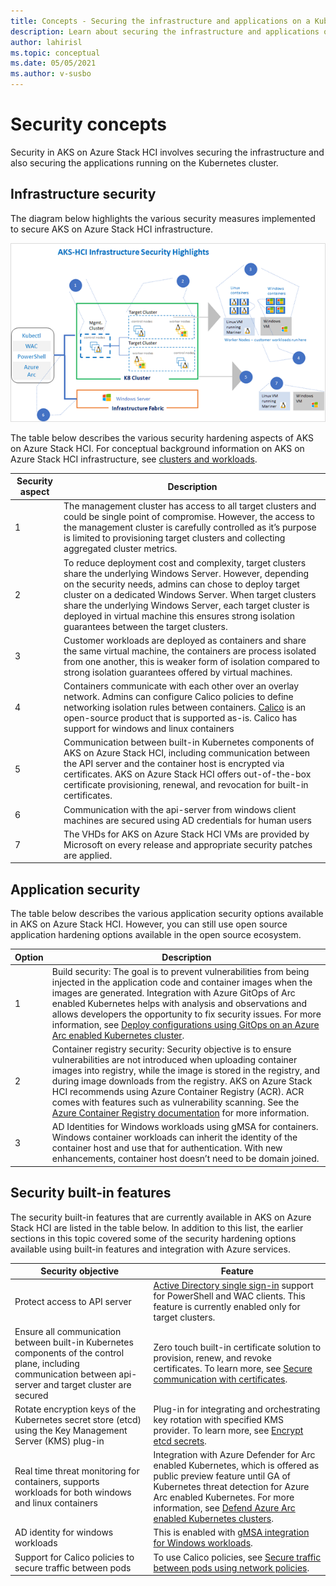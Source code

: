```yaml
---
title: Concepts - Securing the infrastructure and applications on a Kubernetes cluster for Azure Kubernetes Services (AKS) on Azure Stack HCI
description: Learn about securing the infrastructure and applications on a Kubernetes cluster in AKS on Azure Stack HCI.
author: lahirisl
ms.topic: conceptual
ms.date: 05/05/2021
ms.author: v-susbo
---
```


# Security concepts
Security in AKS on Azure Stack HCI involves securing the infrastructure and also securing the applications running on the Kubernetes cluster. 

## Infrastructure security
The diagram below highlights the various security measures implemented to secure AKS on Azure Stack HCI infrastructure. 

![Illustrates the infrastructure security of Azure Kubernetes Service on Azure Stack HCI](.\media\concepts\security-infrastructure.png)

The table below describes the various security hardening aspects of AKS on Azure Stack HCI. For conceptual background information on AKS on Azure Stack HCI infrastructure, see [clusters and workloads](./kubernetes-concepts.md). 

| Security aspect |  Description  |
| ------  | --------|
| 1  | The management cluster has access to all target clusters and could be single point of compromise. However, the access to the  management cluster is carefully controlled as it’s purpose is limited to provisioning target clusters and collecting aggregated cluster metrics. |
| 2 | To reduce deployment cost and complexity, target clusters share the underlying Windows Server. However, depending on the security needs, admins can chose to deploy target cluster on a dedicated Windows Server. When target clusters share the underlying Windows Server, each target cluster is deployed in  virtual machine this ensures strong isolation guarantees between the target clusters. |
| 3 |  Customer workloads are deployed as containers and share the same virtual machine, the containers are process isolated from one another, this is weaker form of isolation compared to strong isolation guarantees offered by virtual machines.  |
| 4 | Containers communicate with each other over an overlay network. Admins can configure Calico policies to define networking isolation rules between containers. [Calico](./calico-networking-policy.md) is an open-source product that is supported as-is. Calico has support for windows and linux containers   |
 5 | Communication between built-in Kubernetes components of AKS on Azure Stack HCI, including communication between the API server and the container host is encrypted via certificates. AKS on Azure Stack HCI offers out-of-the-box certificate provisioning, renewal, and revocation for built-in certificates.    |
 6 | Communication with the api-server from windows client machines are secured using AD credentials for human users  |
 7 | The VHDs for AKS on Azure Stack HCI VMs are provided by Microsoft on every release and appropriate security patches are applied.  |

## Application security
The table below describes the various application security options available in AKS on Azure Stack HCI. However, you can still use open source application hardening options available in the open source ecosystem. 

| Option |  Description  |
| ------- | -----------|
| 1 |  Build security: The goal is to prevent vulnerabilities from being injected in the application code and container images when the images are generated. Integration with Azure GitOps of Arc enabled Kubernetes helps with analysis and observations and allows developers the opportunity to fix security issues. For more information, see [Deploy configurations using GitOps on an Azure Arc enabled Kubernetes cluster](https://docs.microsoft.com/azure/azure-arc/kubernetes/tutorial-use-gitops-connected-cluster).  |
| 2| Container registry security: Security objective is to ensure vulnerabilities are not introduced when uploading container images into registry, while the image is stored in the registry, and during image downloads from the registry. AKS on Azure Stack HCI recommends using Azure Container Registry (ACR). ACR comes with features such as vulnerability scanning. See the [Azure Container Registry documentation](https://docs.microsoft.com/azure/container-registry/) for more information.  |
| 3 |  AD Identities for Windows workloads using gMSA for containers. Windows container workloads can inherit the identity of the container host and use that for authentication. With new enhancements, container host doesn’t need to be domain joined. |

## Security built-in features
The security built-in features that are currently available in AKS on Azure Stack HCI are listed in the table below. In addition to this list, the earlier sections in this topic covered some of the security hardening options available using built-in features and integration with Azure services. 

|  Security objective  |   Feature  |
|-----------   |  --------- |
| Protect access to API server  |  [Active Directory single sign-in](./ad-sso.md) support for PowerShell and WAC clients. This feature is currently enabled only for target clusters.  |
|  Ensure all communication between built-in Kubernetes components of the control plane, including communication between api-server and target cluster are secured | Zero touch built-in certificate solution to provision, renew, and revoke certificates. To learn more, see [Secure communication with certificates](./secure-communication.md). | 
| Rotate encryption keys of the Kubernetes secret store (etcd) using the Key Management Server (KMS) plug-in | Plug-in for integrating and orchestrating key rotation with specified KMS provider. To learn more, see [Encrypt etcd secrets](./encrypt-secrets.md). |
| Real time threat monitoring for containers, supports workloads for both windows and linux containers  | Integration with Azure Defender for Arc enabled Kubernetes, which is offered as public preview feature until GA of Kubernetes threat detection for Azure Arc enabled Kubernetes. For more information, see [Defend Azure Arc enabled Kubernetes clusters](https://docs.microsoft.com/azure/security-center/defender-for-kubernetes-azure-arc?tabs=k8s-deploy-asc%2Ck8s-verify-asc%2Ck8s-remove-arc). |
| AD identity for windows workloads  | This is enabled with [gMSA integration for Windows workloads](./prepare-windows-nodes-gmsa.md). |
| Support for Calico policies to secure traffic between pods  | To use Calico policies, see [Secure traffic between pods using network policies](./calico-networking-policy.md). |